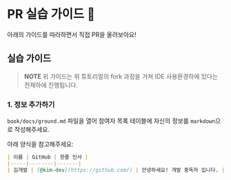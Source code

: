 # PR 실습 가이드 🚀
아래의 가이드를 따라하면서 직접 PR을 올려보아요!

## 실습 가이드
> **NOTE** 위 가이드는 위 튜토리얼의 fork 과정을 거쳐 IDE 사용환경하에 있다는 전제하에 진행됩니다.


### 1. 정보 추가하기
`book/docs/ground.md` 파일을 열어 참여자 목록 테이블에 자신의 정보를 `markdown`으로 작성해주세요.

아래 양식을 참고해주세요:

```markdown
| 이름 | GitHub | 한줄 인사 |
|-----|--------|-------|
| 김개발 | [@kim-dev](https://github.com/) | 안녕하세요! 개발 중독자 입니다. |
```

